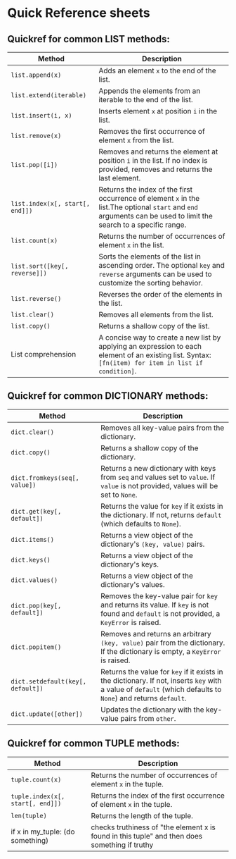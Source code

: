 # Quick Reference sheets



## Quickref for common LIST methods:


| Method             | Description                                                                                    |
|--------------------|------------------------------------------------------------------------------------------------|
| `list.append(x)`        | Adds an element `x` to the end of the list.                                                   |
| `list.extend(iterable)` | Appends the elements from an iterable to the end of the list.                                   |
| `list.insert(i, x)`     | Inserts element `x` at position `i` in the list.                                               |
| `list.remove(x)`        | Removes the first occurrence of element `x` from the list.                                     |
| `list.pop([i])`         | Removes and returns the element at position `i` in the list. If no index is provided, removes and returns the last element.    |                                                              |
| `list.index(x[, start[, end]])` | Returns the index of the first occurrence of element `x` in the list.The optional `start` and `end` arguments can be used to limit the search to a specific range.  |
| `list.count(x)`         | Returns the number of occurrences of element `x` in the list.                                  |
| `list.sort([key[, reverse]])`   | Sorts the elements of the list in ascending order. The optional `key` and `reverse` arguments can be used to customize the sorting behavior. |
| `list.reverse()`        | Reverses the order of the elements in the list.                                                |
| `list.clear()`     | Removes all elements from the list.                                                            |
| `list.copy()`      | Returns a shallow copy of the list.                                                             |
| List comprehension | A concise way to create a new list by applying an expression to each element of an existing list. Syntax: `[fn(item) for item in list if condition]`.                                    |

## Quickref for common DICTIONARY methods:

| Method             | Description                                                                                    |
|--------------------|------------------------------------------------------------------------------------------------|
| `dict.clear()`      | Removes all key-value pairs from the dictionary.                                               |
| `dict.copy()`       | Returns a shallow copy of the dictionary.                                                       |
| `dict.fromkeys(seq[, value])` | Returns a new dictionary with keys from `seq` and values set to `value`. If `value` is not provided, values will be set to `None`. |
| `dict.get(key[, default])` | Returns the value for `key` if it exists in the dictionary. If not, returns `default` (which defaults to `None`). |
| `dict.items()`      | Returns a view object of the dictionary's `(key, value)` pairs.                                 |
| `dict.keys()`       | Returns a view object of the dictionary's keys.                                                 |
| `dict.values()`     | Returns a view object of the dictionary's values.                                               |
| `dict.pop(key[, default])` | Removes the key-value pair for `key` and returns its value. If `key` is not found and `default` is not provided, a `KeyError` is raised. |
| `dict.popitem()`    | Removes and returns an arbitrary `(key, value)` pair from the dictionary. If the dictionary is empty, a `KeyError` is raised. |
| `dict.setdefault(key[, default])` | Returns the value for `key` if it exists in the dictionary. If not, inserts `key` with a value of `default` (which defaults to `None`) and returns `default`. |
| `dict.update([other])` | Updates the dictionary with the key-value pairs from `other`. |


## Quickref for common TUPLE methods:

| Method             | Description                                                                                    |
|--------------------|------------------------------------------------------------------------------------------------|
| `tuple.count(x)`        | Returns the number of occurrences of element `x` in the tuple.                                 |
| `tuple.index(x[, start[, end]])` | Returns the index of the first occurrence of element `x` in the tuple.                         |
| `len(tuple)`          | Returns the length of the tuple.                                                                |
| if x in my_tuple: (do something) |  checks truthiness of "the element x is found in this tuple" and then does something if truthy|
